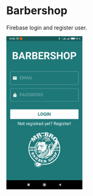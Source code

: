 # Barbershop

Firebase login and register user.

<img src="assets/screenshots/auth.jpg" width="200">